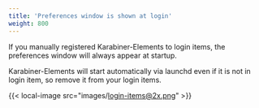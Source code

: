 ```yaml
---
title: 'Preferences window is shown at login'
weight: 800
---
```


If you manually registered Karabiner-Elements to login items, the preferences window will always appear at startup.

Karabiner-Elements will start automatically via launchd even if it is not in login item, so remove it from your login items.

{{< local-image src="images/login-items@2x.png" >}}
